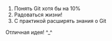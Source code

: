 1. Понять Git хотя бы на 10%
2. Радоваться жизни!
3. С практикой расширять знания о Git

Отличная идея!
^_^
